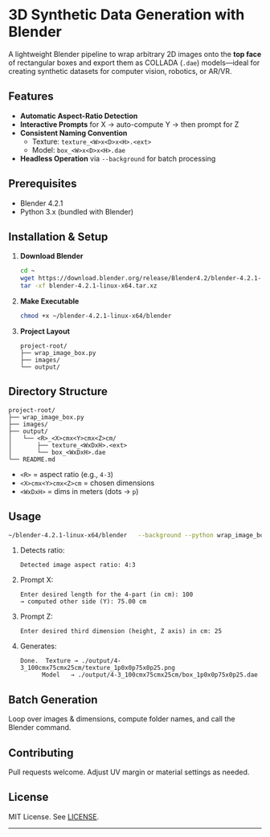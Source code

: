 # 3D Synthetic Data Generation with Blender

A lightweight Blender pipeline to wrap arbitrary 2D images onto the **top face** of rectangular boxes and export them as COLLADA (`.dae`) models—ideal for creating synthetic datasets for computer vision, robotics, or AR/VR.

## Features

- **Automatic Aspect-Ratio Detection**  
- **Interactive Prompts** for X → auto-compute Y → then prompt for Z  
- **Consistent Naming Convention**  
  - Texture: `texture_<W>x<D>x<H>.<ext>`  
  - Model:   `box_<W>x<D>x<H>.dae`  
- **Headless Operation** via `--background` for batch processing

## Prerequisites

- Blender 4.2.1  
- Python 3.x (bundled with Blender)

## Installation & Setup

1. **Download Blender**  
   ```bash
   cd ~
   wget https://download.blender.org/release/Blender4.2/blender-4.2.1-linux-x64.tar.xz
   tar -xf blender-4.2.1-linux-x64.tar.xz
   ```  
2. **Make Executable**  
   ```bash
   chmod +x ~/blender-4.2.1-linux-x64/blender
   ```  
3. **Project Layout**  
   ```
   project-root/
   ├── wrap_image_box.py
   ├── images/
   └── output/
   ```

## Directory Structure

```
project-root/
├── wrap_image_box.py
├── images/
├── output/
│   └── <R>_<X>cmx<Y>cmx<Z>cm/
│       ├── texture_<WxDxH>.<ext>
│       └── box_<WxDxH>.dae
└── README.md
```

- `<R>` = aspect ratio (e.g., `4-3`)  
- `<X>cmx<Y>cmx<Z>cm` = chosen dimensions  
- `<WxDxH>` = dims in meters (dots → `p`)

## Usage

```bash
~/blender-4.2.1-linux-x64/blender   --background --python wrap_image_box.py --     --image ./images/1.png     --outdir ./output/4-3_100cmx75cmx25cm
```

1. Detects ratio:
   ```
   Detected image aspect ratio: 4:3
   ```
2. Prompt X:
   ```
   Enter desired length for the 4-part (in cm): 100
   → computed other side (Y): 75.00 cm
   ```
3. Prompt Z:
   ```
   Enter desired third dimension (height, Z axis) in cm: 25
   ```
4. Generates:
   ```
   Done.  Texture → ./output/4-3_100cmx75cmx25cm/texture_1p0x0p75x0p25.png
         Model   → ./output/4-3_100cmx75cmx25cm/box_1p0x0p75x0p25.dae
   ```

## Batch Generation

Loop over images & dimensions, compute folder names, and call the Blender command.

## Contributing

Pull requests welcome. Adjust UV margin or material settings as needed.

## License

MIT License. See [LICENSE](LICENSE).

---